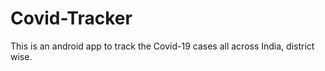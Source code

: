 # Covid-Tracker
This is an android app to track the Covid-19 cases all across India, district wise.
